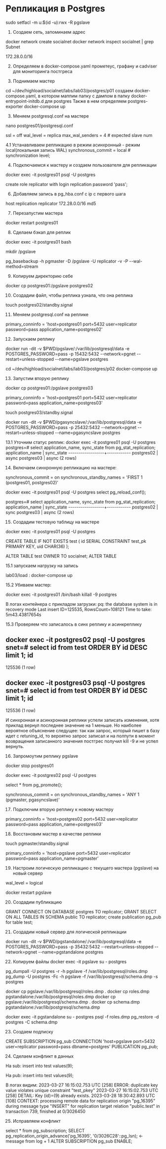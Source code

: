 # Репликация в Postgres

sudo setfacl -m u:$(id -u):rwx -R pgslave

1. Создаем сеть, запоминаем адрес

docker network create socialnet
docker network inspect socialnet | grep Subnet 

172.28.0.0/16

2. Определяем в docker-compose.yaml прометеус, графану и cadviser для мониторинга постгреса 

2. Поднимаем мастер

cd ~/dev/highload/socialnet/labs/lab03/postgres/p01
создаем docker-compose.yaml, в котором маппим папку с дампом в папку docker-entrypoint-initdb.d для postgres
Также в нем определяем postgres-exporter 
docker-compose up

<!-- docker run -dit -v $PWD/pgmaster/:/var/lib/postgresql/data -e POSTGRES_PASSWORD=pass -p 5432:5432 --restart=unless-stopped --network=pgnet --name=pgmaster postgres -->



3. Меняем postgresql.conf на мастере

nano  postgres01/postgresql.conf

ssl = off
wal_level = replica
max_wal_senders = 4 # expected slave num

4.1 Устанавливаем репликацию в режим асинхронный - режим local(локальная запись WAL)
synchronous_commit = local		# synchronization level;

4. Подключаемся к мастеру и создаем пользователя для репликации

<!-- docker exec -it pgmaster su - postgres -c psql -->
docker exec -it postgres01 psql -U postgres

create role replicator with login replication password 'pass';

6. Добавляем запись в pg_hba.conf с ip с первого шага

host    replication  replicator  172.28.0.0/16  md5

7. Перезапустим мастера

docker restart postgres01

8.  Сделаем бэкап для реплик

docker exec -it postgres01 bash

mkdir /pgslave

pg_basebackup -h pgmaster -D /pgslave -U replicator -v -P --wal-method=stream

9. Копируем директорию себе

docker cp postgres01:/pgslave postgres02

10. Создадим файл, чтобы реплика узнала, что она реплика

touch postgres02/standby.signal

11. Меняем postgresql.conf на реплике

primary_conninfo = 'host=postgres01 port=5432 user=replicator password=pass application_name=postgres02'

12. Запускаем реплику

docker run -dit -v $PWD/pgslave/:/var/lib/postgresql/data -e POSTGRES_PASSWORD=pass -p 15432:5432 --network=pgnet --restart=unless-stopped --name=pgslave postgres


cd ~/dev/highload/socialnet/labs/lab03/postgres/p02
docker-compose up



13. Запустим вторую реплику

docker cp postgres01:/pgslave postgres03

primary_conninfo = 'host=postgres01 port=5432 user=replicator password=pass application_name=postgres03'

touch postgres03/standby.signal

docker run -dit -v $PWD/pgasyncslave/:/var/lib/postgresql/data -e POSTGRES_PASSWORD=pass -p 25432:5432 --network=pgnet --restart=unless-stopped --name=pgasyncslave postgres



13.1 Уточним статус реплик:
 docker exec -it postgres01 psql -U postgres
 postgres=# select application_name, sync_state from pg_stat_replication;
 application_name | sync_state 
------------------+------------
 postgres02       | async
 postgres03       | async
(2 rows)



14. Включаем синхронную репликацию на мастере:

synchronous_commit = on
synchronous_standby_names = 'FIRST 1 (postgres01, postgres02)'

docker exec -it postgres01 psql -U postgres
select pg_reload_conf();

postgres=# select application_name, sync_state from pg_stat_replication;
 application_name | sync_state 
------------------+------------
 postgres02       | sync
 postgres03       | async
(2 rows)


15. Создадим тестовую таблицу на мастере

docker exec -it postgres01 psql -U postgres


CREATE TABLE IF NOT EXISTS test
(
    id  SERIAL
        CONSTRAINT test_pk
            PRIMARY KEY,
    uid CHAR(36)
);

ALTER TABLE test
    OWNER TO socialnet;
ALTER TABLE

15.1 запускаем нагрузку на запись

lab03/load : docker-compose up

15.2 Убиваем мастер:

docker exec -it postgres01 /bin/bash
killall -9 postgres

В логах контейнера с прикладом загрузки:
pq: the database system is in recovery mode
Last insert ID=125535, RowsCount=108121
Time to take: 5m43.43817654s


15.3 Проверяем что записалось в синх реплику и асинкреплику

docker exec -it postgres02 psql -U postgres
snet=# select id from test
          ORDER BY id DESC
          limit 1;
   id   
--------
 125536
(1 row)


docker exec -it postgres03 psql -U postgres
snet=# select id from test
          ORDER BY id DESC
          limit 1;
   id   
--------
 125536
(1 row)


И синхронная и асинхронная реплики успели записать изменения, хотя приклад вернул последнее значение на 1 меньше. 
Но наиболее вероятное объяснение  следущее: так как  запрос, который пишет в базу идет с retuning_id, то вероятно запрос записал и на полпути в момент возвращения записанного значения постгрес получил kill -9 и не успел вернуть.




16. Запромоутим реплику pgslave

docker stop postgres01

docker exec -it postgres02 psql -U postgres

select * from pg_promote();

synchronous_commit = on
synchronous_standby_names = 'ANY 1 (pgmaster, pgasyncslave)'

17. Подключим вторую реплику к новому мастеру

primary_conninfo = 'host=postgres02 port=5432 user=replicator password=pass application_name=postgres03'













18. Восстановим мастер в качестве реплики

touch pgmaster/standby.signal

primary_conninfo = 'host=pgslave port=5432 user=replicator password=pass application_name=pgmaster'


19. Настроим логическую репликацию с текущего мастера (pgslave) на новый сервер

wal_level = logical

docker restart pgslave

20. Создадим публикацию

GRANT CONNECT ON DATABASE postgres TO replicator;
GRANT SELECT ON ALL TABLES IN SCHEMA public TO replicator;
create publication pg_pub for table test;

21. Создадим новый сервер для логической репликации

docker run -dit -v $PWD/pgstandalone/:/var/lib/postgresql/data -e POSTGRES_PASSWORD=pass -p 35432:5432 --restart=unless-stopped --network=pgnet --name=pgstandalone postgres

22. Копируем файлы
docker exec -it pgslave su - postgres

pg_dumpall -U postgres -r -h pgslave -f /var/lib/postgresql/roles.dmp
pg_dump -U postgres -Fc -h pgslave -f /var/lib/postgresql/schema.dmp -s postgres


docker cp pgslave:/var/lib/postgresql/roles.dmp .
docker cp roles.dmp pgstandalone:/var/lib/postgresql/roles.dmp
docker cp pgslave:/var/lib/postgresql/schema.dmp .
docker cp schema.dmp pgstandalone:/var/lib/postgresql/schema.dmp


docker exec -it pgstandalone su - postgres
psql -f roles.dmp
pg_restore -d postgres -C schema.dmp

23. Создаем подписку

CREATE SUBSCRIPTION pg_sub CONNECTION 'host=pgslave port=5432 user=replicator password=pass dbname=postgres' PUBLICATION pg_pub;

24. Сделаем конфликт в данных

На sub:
insert into test values(9);

На pub:
insert into test values(9);

В логах видим:
2023-03-27 16:15:02.753 UTC [258] ERROR:  duplicate key value violates unique constraint "test_pkey"
2023-03-27 16:15:02.753 UTC [258] DETAIL:  Key (id)=(9) already exists.
2023-03-28 18:30:42.893 UTC [108] CONTEXT:  processing remote data for replication origin "pg_16395" during message type "INSERT" for replication target relation "public.test" in transaction 739, finished at 0/3026450

25. Исправляем конфликт

select * from pg_subscription;
SELECT pg_replication_origin_advance('pg_16395', '0/3026C28'::pg_lsn); <- message from log + 1
ALTER SUBSCRIPTION pg_sub ENABLE;
